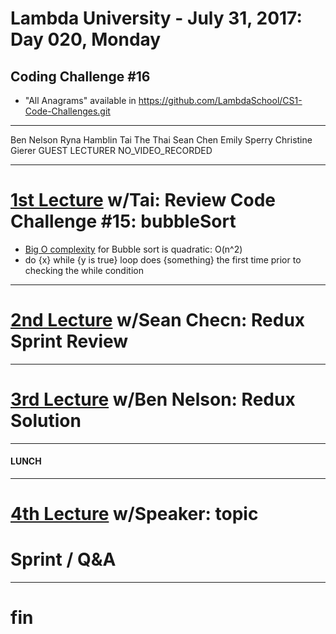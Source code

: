 # Lambda University - July 31, 2017: Day 020, Monday
## Coding Challenge #16
- "All Anagrams" available in https://github.com/LambdaSchool/CS1-Code-Challenges.git
***
Ben Nelson
Ryna Hamblin
Tai The Thai
Sean Chen
Emily Sperry
Christine Gierer
GUEST LECTURER
NO_VIDEO_RECORDED
***
# [1st Lecture](VIDEO_RECORDED_NOT_POSTED) w/Tai: Review Code Challenge #15: bubbleSort
  - [Big O complexity](https://medium.com/cesars-tech-insights/big-o-notation-javascript-25c79f50b19b) for Bubble sort is quadratic: O(n^2)
  - do {x} while {y is true} loop does {something} the first time prior to checking the while condition
***
# [2nd Lecture](NO_VIDEO_RECORDED) w/Sean Checn: Redux Sprint Review
***
# [3rd Lecture](VIDEO_RECORDED_NOT_POSTED) w/Ben Nelson: Redux Solution
***
#### LUNCH
***
# [4th Lecture](VIDEO_RECORDED_NOT_POSTED) w/Speaker: topic
# Sprint / Q&A
***
# fin
